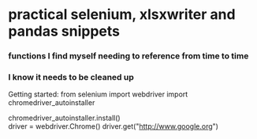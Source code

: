 # practical selenium, xlsxwriter and pandas snippets
### functions I find myself needing to reference from time to time
### I know it needs to be cleaned up

Getting started:
from selenium import webdriver
import chromedriver_autoinstaller


chromedriver_autoinstaller.install()  
driver = webdriver.Chrome()
driver.get("http://www.google.org")


